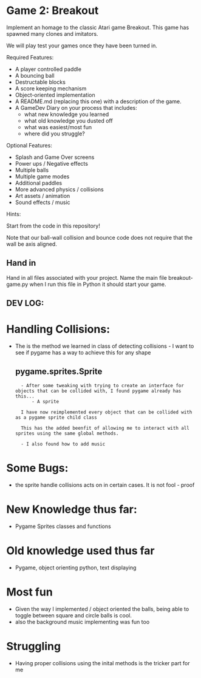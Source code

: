 # Game 2: Breakout

Implement an homage to the classic Atari game Breakout.  This game has spawned many clones and imitators.

We will play test your games  once they have been turned in.

Required Features:

* A player controlled paddle
* A bouncing ball
* Destructable blocks
* A score keeping mechanism
* Object-oriented implementation
* A README.md (replacing this one) with a description of the game.
* A GameDev Diary on your process that includes:
   * what new knowledge you learned 
   * what old knowledge you dusted off
   * what was easiest/most fun
   * where did you struggle?
  

Optional Features:

* Splash and Game Over screens
* Power ups / Negative effects
* Multiple balls
* Multiple game modes
* Additional paddles
* More advanced physics / collisions
* Art assets / animation
* Sound effects / music

Hints:

Start from the code in this repository! 

Note that our ball-wall collision and bounce code does not require that the wall be axis aligned.  

## Hand in

Hand in all files associated with your project.  Name the main file breakout-game.py when I run this file in Python it should start your game.



## DEV LOG:

# Handling Collisions:

- The is the method we learned in class of detecting collisions - I want to see if pygame has a way to achieve this for any shape

    ## pygame.sprites.Sprite
        - After some tweaking with trying to create an interface for objects that can be collided with, I found pygame already has this...
            - A sprite

        I have now reimplemented every object that can be collided with as a pygame sprite child class

        This has the added beenfit of allowing me to interact with all sprites using the same global methods.

        - I also found how to add music

# Some Bugs:

- the sprite handle collisions acts on in certain cases. It is not fool - proof

# New Knowledge thus far:

- Pygame Sprites classes and functions

# Old knowledge used thus far

- Pygame, object orienting python, text displaying

# Most fun

- Given the way I implemented / object oriented the balls, being able to toggle between square and circle balls is cool.
- also the background music implementing was fun too

# Struggling

- Having proper collisions using the inital methods is the tricker part for me